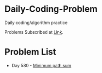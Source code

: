 # Daily-Coding-Problem

Daily coding/algorithm practice

Problems Subscribed at [Link](https://www.dailycodingproblem.com/).

# Problem List
* Day 580 - [Minimum path sum](https://github.com/ll10524/daily-coding-problem/blob/master/solutions/day_580.py)
